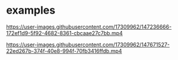 # examples

https://user-images.githubusercontent.com/17309962/147236666-172ef1d9-5f92-4682-8361-cbcaae27c7bb.mp4

https://user-images.githubusercontent.com/17309962/147671527-22ed267b-374f-40e8-994f-70fb3416ffdb.mp4

